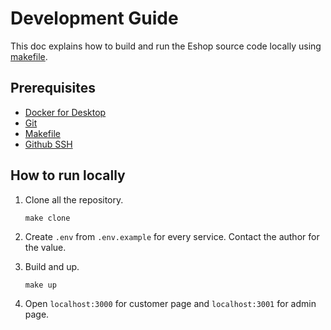 # Development Guide

This doc explains how to build and run the Eshop source code locally using [makefile](https://www.gnu.org/software/make/manual/make.html).

## Prerequisites

- [Docker for Desktop](https://www.docker.com/products/docker-desktop)
- [Git](https://git-scm.com/downloads)
- [Makefile](https://www.gnu.org/software/make/manual/make.html)
- [Github SSH](https://docs.github.com/en/authentication/connecting-to-github-with-ssh)

## How to run locally
1. Clone all the repository.
    ```
    make clone
    ```
2. Create `.env` from `.env.example` for every service. Contact the author for the value.
3. Build and up.
    ```
    make up
   ```
   
4. Open `localhost:3000` for customer page and `localhost:3001` for admin page.